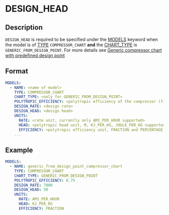 # DESIGN_HEAD

## Description

`DESIGN_HEAD` is required to be specified under the [MODELS](/about/references/MODELS.md) keyword when
the model is of [TYPE](/about/references/TYPE.md) `COMPRESSOR_CHART` **and** the [CHART_TYPE](/about/references/CHART_TYPE.md)
is `GENERIC_FROM_DESIGN_POINT`. For more details see [Generic compressor chart with predefined design point](/about/modelling/setup/models/compressor_modelling/compressor_charts/index.md#generic-compressor-chart-with-predefined-design-point)

## Format

~~~~yaml
MODELS:
  - NAME: <name of model>
    TYPE: COMPRESSOR_CHART
    CHART_TYPE: <only for GENERIC_FROM_DESIGN_POINT>
    POLYTROPIC_EFFICIENCY: <polytropic efficiency of the compressor (fixed number)>
    DESIGN_RATE: <design rate> 
    DESIGN_HEAD: <design head>
    UNITS:
      RATE: <rate unit, currently only AM3_PER_HOUR supported>
      HEAD: <polytropic head unit, M, KJ_PER_KG, JOULE_PER_KG supported>
      EFFICIENCY: <polytropic efficiency unit, FRACTION and PERCENTAGE.>
    ...
~~~~

## Example

~~~~yaml
MODELS:
  - NAME: generic_from_design_point_compressor_chart
    TYPE: COMPRESSOR_CHART
    CHART_TYPE: GENERIC_FROM_DESIGN_POINT
    POLYTROPIC_EFFICIENCY: 0.75
    DESIGN_RATE: 7000
    DESIGN_HEAD: 50
    UNITS:
      RATE: AM3_PER_HOUR
      HEAD: KJ_PER_KG
      EFFICIENCY: FRACTION
~~~~